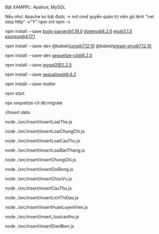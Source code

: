 Bật XAMPPL: Apahce, MySQL

Nếu như: Apache ko bật được -> mở cmd quyền quản trị viên gõ lệnh "net stop http" ->"Y"
npm init
npm -v

npm install --save body-parser@1.19.0 dotenv@8.2.0 ejs@3.1.5 express@4.17.1

npm install --save-dev @babel/core@7.12.10 @babel/preset-env@7.12.10

npm install --save-dev sequelize-cli@6.2.0

npm install --save mysql2@2.2.5

npm install --save sequelize@6.6.2

npm install --save multer

npm start

npx sequelize-cli db:migrate

 
//Insert data

node ./src/insert/insertLoaiThe.js

node ./src/insert/insertLoaiChungChi.js

node ./src/insert/insertLoaiCauThu.js

node ./src/insert/insertLoaiBanThang.js

node ./src/insert/insertChungChi.js

node ./src/insert/insertDoiBong.js

node ./src/insert/insertChucVu.js

node ./src/insert/insertCauThu.js

node ./src/insert/insertLichThiDau.js

node ./src/insert/insertHuanLuyenVien.js

node ./src/insert/insert_loaicauthu.js

node ./src/insert/insertDienBien.js

